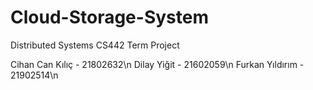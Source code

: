 # Cloud-Storage-System
Distributed Systems CS442 Term Project

Cihan Can Kılıç - 21802632\n
Dilay Yiğit - 21602059\n
Furkan Yıldırım - 21902514\n